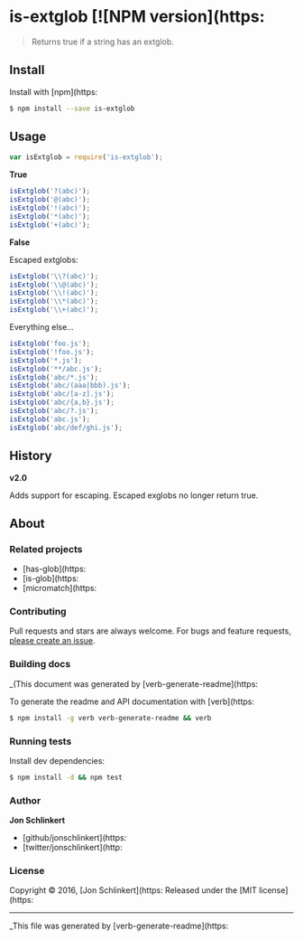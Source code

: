 # is-extglob [![NPM version](https:

> Returns true if a string has an extglob.

## Install

Install with [npm](https:

```sh
$ npm install --save is-extglob
```

## Usage

```js
var isExtglob = require('is-extglob');
```

**True**

```js
isExtglob('?(abc)');
isExtglob('@(abc)');
isExtglob('!(abc)');
isExtglob('*(abc)');
isExtglob('+(abc)');
```

**False**

Escaped extglobs:

```js
isExtglob('\\?(abc)');
isExtglob('\\@(abc)');
isExtglob('\\!(abc)');
isExtglob('\\*(abc)');
isExtglob('\\+(abc)');
```

Everything else...

```js
isExtglob('foo.js');
isExtglob('!foo.js');
isExtglob('*.js');
isExtglob('**/abc.js');
isExtglob('abc/*.js');
isExtglob('abc/(aaa|bbb).js');
isExtglob('abc/[a-z].js');
isExtglob('abc/{a,b}.js');
isExtglob('abc/?.js');
isExtglob('abc.js');
isExtglob('abc/def/ghi.js');
```

## History

**v2.0**

Adds support for escaping. Escaped exglobs no longer return true.

## About

### Related projects

* [has-glob](https:
* [is-glob](https:
* [micromatch](https:

### Contributing

Pull requests and stars are always welcome. For bugs and feature requests, [please create an issue](../../issues/new).

### Building docs

_(This document was generated by [verb-generate-readme](https:

To generate the readme and API documentation with [verb](https:

```sh
$ npm install -g verb verb-generate-readme && verb
```

### Running tests

Install dev dependencies:

```sh
$ npm install -d && npm test
```

### Author

**Jon Schlinkert**

* [github/jonschlinkert](https:
* [twitter/jonschlinkert](http:

### License

Copyright © 2016, [Jon Schlinkert](https:
Released under the [MIT license](https:

***

_This file was generated by [verb-generate-readme](https: